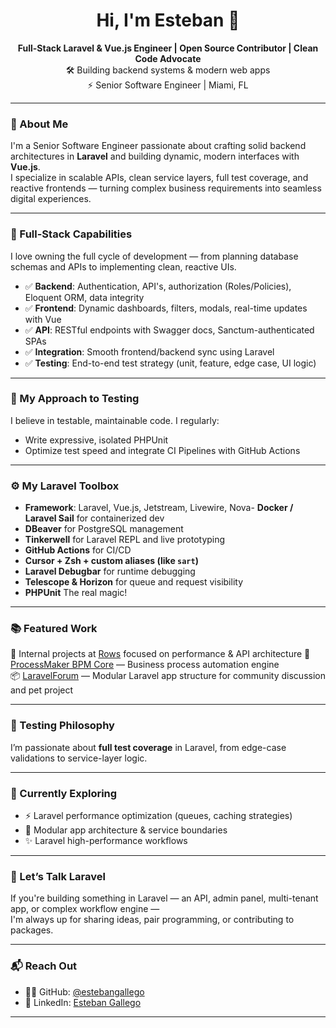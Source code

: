 <h1 align="center">Hi, I'm Esteban 👋</h1>
<p align="center">
    <strong>Full-Stack Laravel & Vue.js Engineer | Open Source Contributor | Clean Code Advocate</strong><br>
    🛠️ Building backend systems & modern web apps<br>
    ⚡️ Senior Software Engineer | Miami, FL
</p>

---

### 🧱 About Me

I'm a Senior Software Engineer passionate about crafting solid backend architectures in **Laravel** and building dynamic, modern interfaces with **Vue.js**.  
I specialize in scalable APIs, clean service layers, full test coverage, and reactive frontends — turning complex business requirements into seamless digital experiences.

---

### 🧩 Full-Stack Capabilities

I love owning the full cycle of development — from planning database schemas and APIs to implementing clean, reactive UIs.

- ✅ **Backend**: Authentication, API's, authorization (Roles/Policies), Eloquent ORM, data integrity
- ✅ **Frontend**: Dynamic dashboards, filters, modals, real-time updates with Vue
- ✅ **API**: RESTful endpoints with Swagger docs, Sanctum-authenticated SPAs
- ✅ **Integration**: Smooth frontend/backend sync using Laravel
- ✅ **Testing**: End-to-end test strategy (unit, feature, edge case, UI logic)

---
### 🧪 My Approach to Testing

I believe in testable, maintainable code. I regularly:
- Write expressive, isolated PHPUnit
- Optimize test speed and integrate CI Pipelines with GitHub Actions

---

### ⚙️ My Laravel Toolbox

- **Framework**: Laravel, Vue.js, Jetstream, Livewire, Nova- **Docker / Laravel Sail** for containerized dev
- **DBeaver** for PostgreSQL management
- **Tinkerwell** for Laravel REPL and live prototyping
- **GitHub Actions** for CI/CD
- **Cursor + Zsh + custom aliases (like `sart`)**
- **Laravel Debugbar** for runtime debugging
- **Telescope & Horizon** for queue and request visibility
- **PHPUnit** The real magic!

---

### 📚 Featured Work
🚀 Internal projects at [Rows](https://rows.com) focused on performance & API architecture
🔗 [ProcessMaker BPM Core](https://github.com/ProcessMaker/processmaker) — Business process automation engine  
📦 [LaravelForum](https://github.com/estebangallego/LaravelForum) — Modular Laravel app structure for community discussion and pet project

---

### 🧪 Testing Philosophy

I’m passionate about **full test coverage** in Laravel, from edge-case validations to service-layer logic.  

---

### 🧠 Currently Exploring

- ⚡️ Laravel performance optimization (queues, caching strategies)
- 🧩 Modular app architecture & service boundaries
- ✨ Laravel high-performance workflows

---

### 💬 Let’s Talk Laravel

If you're building something in Laravel — an API, admin panel, multi-tenant app, or complex workflow engine —  
I'm always up for sharing ideas, pair programming, or contributing to packages.

---

### 📬 Reach Out

- 🧑‍💻 GitHub: [@estebangallego](https://github.com/estebangallego)
- 💼 LinkedIn: [Esteban Gallego](https://linkedin.com/in/estebangallegoweb)

---
